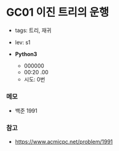 # GC01 이진 트리의 운행

- tags: 트리, 재귀
- lev: s1

- **Python3**

  - 000000
  - 00:20 .00
  - 시도: 0번

### 메모
 - 백준 1991

### 참고
 - https://www.acmicpc.net/problem/1991
